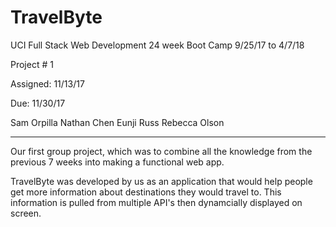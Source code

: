 # TravelByte

UCI Full Stack Web Development 24 week Boot Camp 9/25/17 to 4/7/18

Project # 1

Assigned: 11/13/17

Due: 11/30/17

Sam Orpilla
Nathan Chen
Eunji Russ
Rebecca Olson

--------------------------------------------------------

Our first group project, which was to combine all the knowledge from the previous 7 weeks into making a functional web app.

TravelByte was developed by us as an application that would help people get more information about destinations they would travel to.
This information is pulled from multiple API's then dynamcially displayed on screen.  
